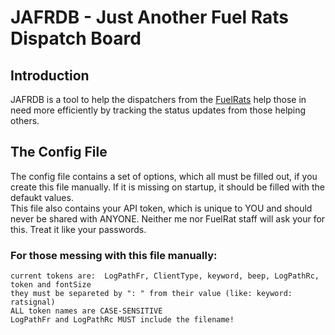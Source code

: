 # JAFRDB - Just Another Fuel Rats Dispatch Board  
  
## Introduction 
JAFRDB is a tool to help the dispatchers from the [FuelRats](https://fuelrats.com) help those in need more efficiently by tracking the status updates from those helping others.  
  
## The Config File
The config file contains a set of options, which all must be filled out, if you create this file manually. If it is missing on startup, it should be filled with the defaukt values.  
This file also contains your API token, which is unique to YOU and should never be shared with ANYONE. Neither me nor FuelRat staff will ask your for this. Treat it like your passwords. 
  
### For those messing with this file manually:
    current tokens are:  LogPathFr, ClientType, keyword, beep, LogPathRc, token and fontSize
    they must be separeted by ": " from their value (like: keyword: ratsignal)
    ALL token names are CASE-SENSITIVE
    LogPathFr and LogPathRc MUST include the filename!
